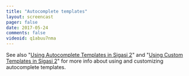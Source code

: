 ```yaml
---
title: "Autocomplete templates"
layout: screencast 
pager: false
date: 2017-05-24
comments: false
videoid: q1abuu7nma
---
```


See also "[Using Autocomplete Templates in Sigasi 2](/tech/using-autocomplete-templates-sigasi-2)" and "[Using Custom Templates in Sigasi 2](/tech/using-custom-templates-sigasi-2)" for more info about using and customizing autocomplete templates.
